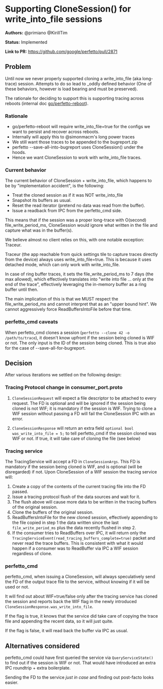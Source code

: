 # Supporting CloneSession() for write_into_file sessions

**Authors:** @primiano @KirillTim

**Status:** Implemented

**Link to PR:** https://github.com/google/perfetto/pull/2871

## Problem

Until now we never properly supported cloning a write_into_file (aka long-trace)
session. Attempts to do so lead to _oddly defined behavior (One of these
behaviors, however is load bearing and must be preserved).

The rationale for deciding to support this is supporting tracing across reboots
(internal doc [go/perfetto-reboot](http://go/perfetto-reboot)).

### Rationale

* go/perfetto-reboot will require write_into_file=true for the configs we want
  to persist and recover across reboots.
* Internally will apply this to @simonmacm's long power traces
* We still want those traces to be appended to the bugreport.zip
* perfetto --save-all-into-bugreport uses CloneSession() under the hoods.
* Hence we want CloneSession to work with write_into_file traces.

### Current behavior

The current behavior of CloneSession + write_into_file, which happens to be
by "implementation accident", is the following:

* Treat the cloned session as if it was NOT write_into_file
* Snapshot its buffers as usual.
* Reset the read iterator (pretend no data was read from the buffer).
* Issue a readback from IPC from the perfetto_cmd side.

This means that if the session was a proper long-trace with O(second)
file_write_period_ms, CloneSession would ignore what written in the file and
capture what was in the buffer(s).

We believe almost no client relies on this, with one notable exception: Traceur.

Traceur (the app reachable from quick settings tile to capture traces directly
from the device) always uses write_into_file=true. This is because it uses
detached mode, which can only work with write_into_file.

In case of ring buffer traces, it sets the file_write_period_ms to 7 days (the
max allowed), which effectively translates into "write into file ... only at the
end of the trace", effectively leveraging the in-memory buffer as a ring buffer
until then.

The main implication of this is that we MUST respect the file_write_period_ms
and cannot interpret that as an "upper bound hint". We cannot aggressively
force ReadBuffersIntoFile before that time.

### perfetto_cmd caveats

When perfetto_cmd clones a session (`perfetto --clone 42 -o /path/to/trace`),
it doesn't know upfront if the session being cloned is WIF or not. The only
input is the ID of the session being cloned. This is true also for the case of
--save-all-for-bugreport.

## Decision

After various iterations we settled on the following design:

### Tracing Protocol change in consumer_port.proto

1. `CloneSessionRequest` will expect a file descriptor to be attached to every
  request. The FD is optional and will be ignored if the session being cloned
  is not WIF; it is mandatory if the session is WIF. Trying to clone a WIF
  session without passing a FD will fail the CloneSession IPC with an error.

2. `CloneSessionResponse` will return an extra field
  `optional bool was_write_into_file = 5;` to tell perfetto_cmd if the session
  cloned was WIF or not. If true, it will take care of cloning the file (see
  below)

### Tracing service

The TracingService will accept a FD in `CloneSessionArgs`. This FD is mandatory
if the session being cloned is WIF, and is optional (will be disregarded) if
not. Upon CloneSession of a WIF session the tracing service will:

1. Create a copy of the contents of the current tracing file into the FD passed.
2. Issue a tracing protocol flush of the data sources and wait for it.
3. The flush above will cause more data to be written in the tracing buffers
   of the original session.
4. Clone the buffers of the original session.
5. ReadBuffersIntoFile for the new cloned session, effectively appending to the
   file copied in step 1 the data written since the last `file_write_period_ms`
   plus the data recently flushed in step 2.
6. If the consumer tries to ReadBuffers over IPC, it will return only the
   `TracingServiceEvent(read_tracing_buffers_complete=true)` packet and never
   read the trace buffers. This is consistent with what it would happen if a
   consumer was to ReadBuffer via IPC a WIF session regardless of clone.

### perfetto_cmd

perfetto_cmd, when issuing a CloneSession, will always speculatively send the FD
of the output trace file to the service, without knowing if it will be used or
not.

It will find out about WIF=true/false only after the tracing service has cloned
the session and reports back the WIF flag in the newly introduced
`CloneSessionResponse.was_write_into_file`.

If the flag is true, it knows that the service did take care of copying the
trace file and appending the recent data, so it will just quite.

If the flag is false, it will read back the buffer via IPC as usual.

## Alternatives considered

perfetto_cmd could have first queried the service via `QueryServiceState()` to
find out if the session is WIF or not. That would have introduced an extra IPC
roundtrip + extra boilerplate.

Sending the FD to the service _just in case_ and finding out post-facto looks
easier.
